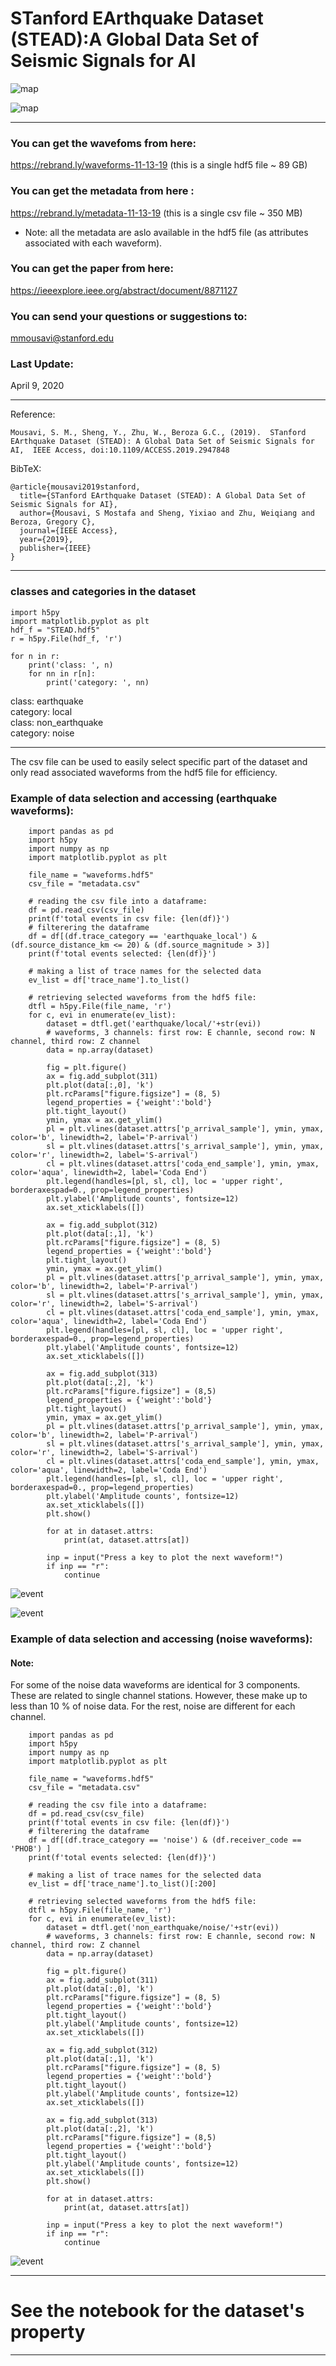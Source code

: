 #  STanford EArthquake Dataset (STEAD):A Global Data Set of Seismic Signals for AI                                                                                                                                                                                                                                                                            
![map](map2.png)

![map](stations2.png)

-----------------------------------------                                                                                                                                                                                   
### You can get the wavefoms from here: 

https://rebrand.ly/waveforms-11-13-19  (this is a single hdf5 file ~ 89 GB)

### You can get the metadata from here :
https://rebrand.ly/metadata-11-13-19   (this is a single csv file ~ 350 MB)

* Note: all the metadata are aslo available in the hdf5 file (as attributes associated with each waveform).

### You can get the paper from here:
https://ieeexplore.ieee.org/abstract/document/8871127

### You can send your questions or suggestions to: 
mmousavi@stanford.edu

### Last Update:
April 9, 2020

-------------------------------------
Reference:

`Mousavi, S. M., Sheng, Y., Zhu, W., Beroza G.C., (2019). 
STanford EArthquake Dataset (STEAD): A Global Data Set of Seismic Signals for AI, 
IEEE Access, doi:10.1109/ACCESS.2019.2947848` 


BibTeX:

    @article{mousavi2019stanford,
      title={STanford EArthquake Dataset (STEAD): A Global Data Set of Seismic Signals for AI},
      author={Mousavi, S Mostafa and Sheng, Yixiao and Zhu, Weiqiang and Beroza, Gregory C},
      journal={IEEE Access},
      year={2019},
      publisher={IEEE}
    }

-------------------------------------
### classes and categories in the dataset

    import h5py
    import matplotlib.pyplot as plt
    hdf_f = "STEAD.hdf5"
    r = h5py.File(hdf_f, 'r')

    for n in r:
        print('class: ', n)
        for nn in r[n]:
            print('category: ', nn)

class:  earthquake  
category:  local   
class:  non_earthquake   
category:  noise   

----------
The csv file can be used to easily select specific part of the dataset and only read associated waveforms from the hdf5 file for efficiency.

### Example of data selection and accessing (earthquake waveforms):

        import pandas as pd
        import h5py
        import numpy as np
        import matplotlib.pyplot as plt

        file_name = "waveforms.hdf5"
        csv_file = "metadata.csv"

        # reading the csv file into a dataframe:
        df = pd.read_csv(csv_file)
        print(f'total events in csv file: {len(df)}')
        # filterering the dataframe
        df = df[(df.trace_category == 'earthquake_local') & (df.source_distance_km <= 20) & (df.source_magnitude > 3)]
        print(f'total events selected: {len(df)}')

        # making a list of trace names for the selected data
        ev_list = df['trace_name'].to_list()

        # retrieving selected waveforms from the hdf5 file: 
        dtfl = h5py.File(file_name, 'r')
        for c, evi in enumerate(ev_list):
            dataset = dtfl.get('earthquake/local/'+str(evi)) 
            # waveforms, 3 channels: first row: E channle, second row: N channel, third row: Z channel 
            data = np.array(dataset)

            fig = plt.figure()
            ax = fig.add_subplot(311)         
            plt.plot(data[:,0], 'k')
            plt.rcParams["figure.figsize"] = (8, 5)
            legend_properties = {'weight':'bold'}    
            plt.tight_layout()
            ymin, ymax = ax.get_ylim()
            pl = plt.vlines(dataset.attrs['p_arrival_sample'], ymin, ymax, color='b', linewidth=2, label='P-arrival')
            sl = plt.vlines(dataset.attrs['s_arrival_sample'], ymin, ymax, color='r', linewidth=2, label='S-arrival')
            cl = plt.vlines(dataset.attrs['coda_end_sample'], ymin, ymax, color='aqua', linewidth=2, label='Coda End')
            plt.legend(handles=[pl, sl, cl], loc = 'upper right', borderaxespad=0., prop=legend_properties)        
            plt.ylabel('Amplitude counts', fontsize=12) 
            ax.set_xticklabels([])

            ax = fig.add_subplot(312)         
            plt.plot(data[:,1], 'k')
            plt.rcParams["figure.figsize"] = (8, 5)
            legend_properties = {'weight':'bold'}    
            plt.tight_layout()
            ymin, ymax = ax.get_ylim()
            pl = plt.vlines(dataset.attrs['p_arrival_sample'], ymin, ymax, color='b', linewidth=2, label='P-arrival')
            sl = plt.vlines(dataset.attrs['s_arrival_sample'], ymin, ymax, color='r', linewidth=2, label='S-arrival')
            cl = plt.vlines(dataset.attrs['coda_end_sample'], ymin, ymax, color='aqua', linewidth=2, label='Coda End')
            plt.legend(handles=[pl, sl, cl], loc = 'upper right', borderaxespad=0., prop=legend_properties)        
            plt.ylabel('Amplitude counts', fontsize=12) 
            ax.set_xticklabels([])

            ax = fig.add_subplot(313)         
            plt.plot(data[:,2], 'k')
            plt.rcParams["figure.figsize"] = (8,5)
            legend_properties = {'weight':'bold'}    
            plt.tight_layout()
            ymin, ymax = ax.get_ylim()
            pl = plt.vlines(dataset.attrs['p_arrival_sample'], ymin, ymax, color='b', linewidth=2, label='P-arrival')
            sl = plt.vlines(dataset.attrs['s_arrival_sample'], ymin, ymax, color='r', linewidth=2, label='S-arrival')
            cl = plt.vlines(dataset.attrs['coda_end_sample'], ymin, ymax, color='aqua', linewidth=2, label='Coda End')
            plt.legend(handles=[pl, sl, cl], loc = 'upper right', borderaxespad=0., prop=legend_properties)        
            plt.ylabel('Amplitude counts', fontsize=12) 
            ax.set_xticklabels([])
            plt.show() 

            for at in dataset.attrs:
                print(at, dataset.attrs[at])    

            inp = input("Press a key to plot the next waveform!")
            if inp == "r":
                continue             


![event](eventSample.png)

![event](eventSample2.png)


### Example of data selection and accessing (noise waveforms):
#### Note:
For some of the noise data waveforms are identical for 3 components. These are related to single channel stations.
However, these make up to less than 10 % of noise data. For the rest, noise are different for each channel.

        import pandas as pd
        import h5py
        import numpy as np
        import matplotlib.pyplot as plt

        file_name = "waveforms.hdf5"
        csv_file = "metadata.csv"

        # reading the csv file into a dataframe:
        df = pd.read_csv(csv_file)
        print(f'total events in csv file: {len(df)}')
        # filterering the dataframe
        df = df[(df.trace_category == 'noise') & (df.receiver_code == 'PHOB') ]
        print(f'total events selected: {len(df)}')

        # making a list of trace names for the selected data
        ev_list = df['trace_name'].to_list()[:200]

        # retrieving selected waveforms from the hdf5 file: 
        dtfl = h5py.File(file_name, 'r')
        for c, evi in enumerate(ev_list):
            dataset = dtfl.get('non_earthquake/noise/'+str(evi)) 
            # waveforms, 3 channels: first row: E channle, second row: N channel, third row: Z channel 
            data = np.array(dataset)

            fig = plt.figure()
            ax = fig.add_subplot(311)         
            plt.plot(data[:,0], 'k')
            plt.rcParams["figure.figsize"] = (8, 5)
            legend_properties = {'weight':'bold'}    
            plt.tight_layout()
            plt.ylabel('Amplitude counts', fontsize=12) 
            ax.set_xticklabels([])

            ax = fig.add_subplot(312)         
            plt.plot(data[:,1], 'k')
            plt.rcParams["figure.figsize"] = (8, 5)
            legend_properties = {'weight':'bold'}    
            plt.tight_layout()     
            plt.ylabel('Amplitude counts', fontsize=12) 
            ax.set_xticklabels([])

            ax = fig.add_subplot(313)         
            plt.plot(data[:,2], 'k')
            plt.rcParams["figure.figsize"] = (8,5)
            legend_properties = {'weight':'bold'}    
            plt.tight_layout()     
            plt.ylabel('Amplitude counts', fontsize=12) 
            ax.set_xticklabels([])
            plt.show() 

            for at in dataset.attrs:
                print(at, dataset.attrs[at])    

            inp = input("Press a key to plot the next waveform!")
            if inp == "r":
                continue       

![event](noise.png)

------------------------------------------------------

# See the notebook for the dataset's property                                                                                  
------------------------------------------------------
